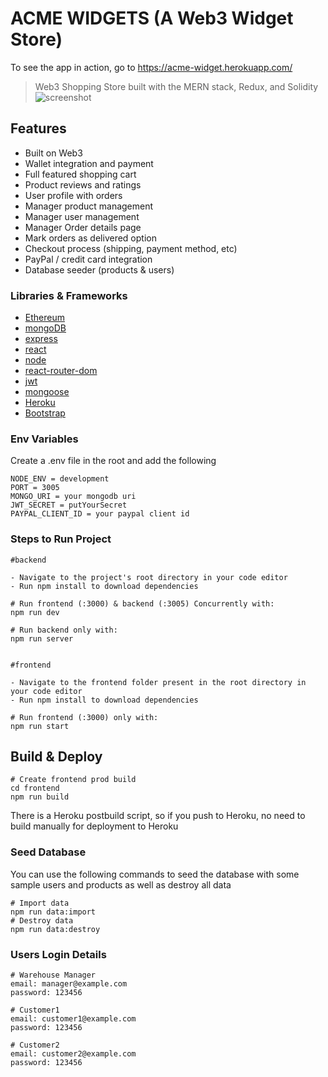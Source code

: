 
# ACME WIDGETS (A Web3 Widget Store)

To see the app in action, go to https://acme-widget.herokuapp.com/

> Web3 Shopping Store built with the MERN stack, Redux, and Solidity
![screenshot](https://github.com/LivingStone-Blockchain/acme-widget/blob/main/frontend/src/assets/images/screenshot/acme-landing-page.png)


## Features
- Built on Web3
- Wallet integration and payment
- Full featured shopping cart
- Product reviews and ratings
- User profile with orders
- Manager product management
- Manager user management
- Manager Order details page
- Mark orders as delivered option
- Checkout process (shipping, payment method, etc)
- PayPal / credit card integration
- Database seeder (products & users)

### Libraries & Frameworks

- [Ethereum](https://www.ethereum.com/)
- [mongoDB](https://www.mongodb.com/)
- [express](https://expressjs.com/)
- [react](https://reactjs.org/)
- [node](https://nodejs.org/en/)
- [react-router-dom](https://reactrouter.com/web/guides/quick-start)
- [jwt](https://jwt.io/)
- [mongoose](http://mongoosejs.com/)
- [Heroku](https://www.heroku.com/)
- [Bootstrap](https://www.bootstap.com/)

### Env Variables

Create a .env file in the root and add the following

```
NODE_ENV = development
PORT = 3005
MONGO_URI = your mongodb uri
JWT_SECRET = putYourSecret
PAYPAL_CLIENT_ID = your paypal client id
```



### Steps to Run Project

```
#backend

- Navigate to the project's root directory in your code editor
- Run npm install to download dependencies

# Run frontend (:3000) & backend (:3005) Concurrently with:
npm run dev

# Run backend only with:
npm run server


#frontend

- Navigate to the frontend folder present in the root directory in your code editor
- Run npm install to download dependencies

# Run frontend (:3000) only with:
npm run start
```


## Build & Deploy

```
# Create frontend prod build
cd frontend
npm run build
```

There is a Heroku postbuild script, so if you push to Heroku, no need to build manually for deployment to Heroku

### Seed Database

You can use the following commands to seed the database with some sample users and products as well as destroy all data

```
# Import data
npm run data:import
# Destroy data
npm run data:destroy
```

### Users Login Details

```
# Warehouse Manager
email: manager@example.com
password: 123456
```

```
# Customer1
email: customer1@example.com
password: 123456
```

```
# Customer2
email: customer2@example.com
password: 123456
```
